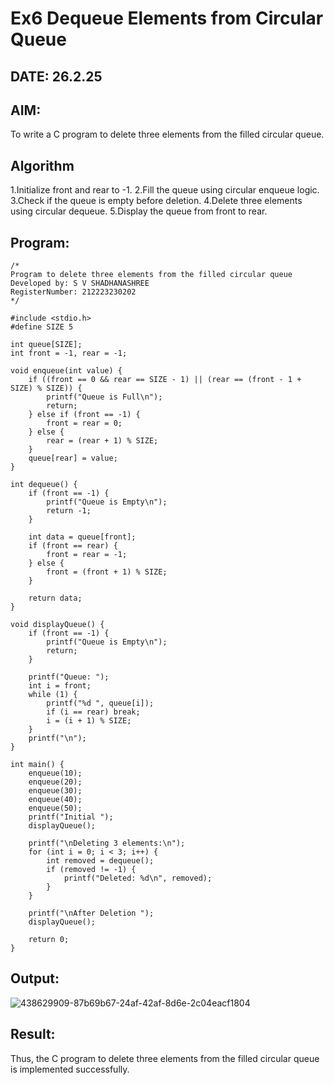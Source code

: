 # Ex6 Dequeue Elements from Circular Queue
## DATE: 26.2.25
## AIM:
To write a C program to delete three elements from the filled circular queue.

## Algorithm  
1.Initialize front and rear to -1.
2.Fill the queue using circular enqueue logic.
3.Check if the queue is empty before deletion.
4.Delete three elements using circular dequeue.
5.Display the queue from front to rear. 
   

## Program:
```
/*
Program to delete three elements from the filled circular queue
Developed by: S V SHADHANASHREE
RegisterNumber: 212223230202
*/

#include <stdio.h>
#define SIZE 5

int queue[SIZE];
int front = -1, rear = -1;

void enqueue(int value) {
    if ((front == 0 && rear == SIZE - 1) || (rear == (front - 1 + SIZE) % SIZE)) {
        printf("Queue is Full\n");
        return;
    } else if (front == -1) {
        front = rear = 0;
    } else {
        rear = (rear + 1) % SIZE;
    }
    queue[rear] = value;
}

int dequeue() {
    if (front == -1) {
        printf("Queue is Empty\n");
        return -1;
    }

    int data = queue[front];
    if (front == rear) {
        front = rear = -1;  
    } else {
        front = (front + 1) % SIZE;
    }

    return data;
}

void displayQueue() {
    if (front == -1) {
        printf("Queue is Empty\n");
        return;
    }

    printf("Queue: ");
    int i = front;
    while (1) {
        printf("%d ", queue[i]);
        if (i == rear) break;
        i = (i + 1) % SIZE;
    }
    printf("\n");
}

int main() {
    enqueue(10);
    enqueue(20);
    enqueue(30);
    enqueue(40);
    enqueue(50);
    printf("Initial ");
    displayQueue();

    printf("\nDeleting 3 elements:\n");
    for (int i = 0; i < 3; i++) {
        int removed = dequeue();
        if (removed != -1) {
            printf("Deleted: %d\n", removed);
        }
    }

    printf("\nAfter Deletion ");
    displayQueue();

    return 0;
}
```

## Output:
![438629909-87b69b67-24af-42af-8d6e-2c04eacf1804](https://github.com/user-attachments/assets/70578135-64bc-4d73-bc03-08e0397197ad)



## Result:
Thus, the C program to delete three elements from the filled circular queue is implemented successfully.
